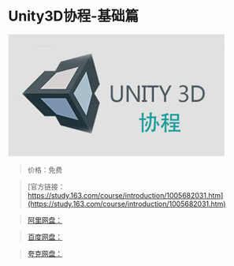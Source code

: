 # Unity3D协程-基础篇

![img](../../../assets/study163/free/17081837-5eec-4873-ac36-e7efcbeb13f4.png)

> 价格：免费

> [官方链接：https://study.163.com/course/introduction/1005682031.htm](https://study.163.com/course/introduction/1005682031.htm)

> [阿里网盘：]()

> [百度网盘：]()

> [夸克网盘：]()
